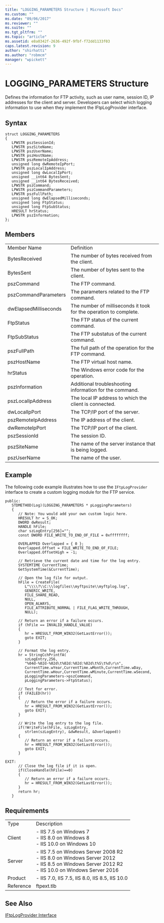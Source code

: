 ```yaml
---
title: "LOGGING_PARAMETERS Structure | Microsoft Docs"
ms.custom: ""
ms.date: "09/06/2017"
ms.reviewer: ""
ms.suite: ""
ms.tgt_pltfrm: ""
ms.topic: "article"
ms.assetid: e8a0342f-2636-492f-9fbf-f72dd1133f03
caps.latest.revision: 9
author: "shirhatti"
ms.author: "robmcm"
manager: "wpickett"
---
```

# LOGGING_PARAMETERS Structure
Defines the information for FTP activity, such as user name, session ID, IP addresses for the client and server. Developers can select which logging information to use when they implement the IFtpLogProvider interface.  
  
## Syntax  
  
```cpp#  
struct LOGGING_PARAMETERS  
{  
   LPWSTR pszSessionId;  
   LPWSTR pszSiteName;  
   LPWSTR pszUserName;  
   LPWSTR pszHostName;  
   LPWSTR pszRemoteIpAddress;  
   unsigned long dwRemoteIpPort;  
   LPWSTR pszLocalIpAddress;  
   unsigned long dwLocalIpPort;  
   unsigned __int64 BytesSent;  
   unsigned __int64 BytesReceived;  
   LPWSTR pszCommand;  
   LPWSTR pszCommandParameters;  
   LPWSTR pszFullPath;  
   unsigned long dwElapsedMilliseconds;  
   unsigned long FtpStatus;  
   unsigned long FtpSubStatus;  
   HRESULT hrStatus;  
   LPWSTR pszInformation;  
};  
```  
  
## Members  
  
|||  
|-|-|  
|Member Name|Definition|  
|BytesReceived|The number of bytes received from the client.|  
|BytesSent|The number of bytes sent to the client.|  
|pszCommand|The FTP command.|  
|pszCommandParameters|The parameters related to the FTP command.|  
|dwElapsedMilliseconds|The number of milliseconds it took for the operation to complete.|  
|FtpStatus|The FTP status of the current command.|  
|FtpSubStatus|The FTP substatus of the current command.|  
|pszFullPath|The full path of the operation for the FTP command.|  
|pszHostName|The FTP virtual host name.|  
|hrStatus|The Windows error code for the operation.|  
|pszInformation|Additional troubleshooting information for the command.|  
|pszLocalIpAddress|The local IP address to which the client is connected.|  
|dwLocalIpPort|The TCP/IP port of the server.|  
|pszRemoteIpAddress|The IP address of the client.|  
|dwRemoteIpPort|The TCP/IP port of the client.|  
|pszSessionId|The session ID.|  
|pszSiteName|The name of the server instance that is being logged.|  
|pszUserName|The name of the user.|  
  
## Example  
 The following code example illustrates how to use the `IFtpLogProvider` interface to create a custom logging module for the FTP service.  
  
```  
public:  
   STDMETHOD(Log)(LOGGING_PARAMETERS * pLoggingParameters)  
   {  
      // Note: You would add your own custom logic here.  
      HRESULT hr = S_OK;  
      DWORD dwResult;  
      HANDLE hFile;  
      char szLogEntry[256]="";  
      const DWORD FILE_WRITE_TO_END_OF_FILE = 0xffffffff;  
  
      OVERLAPPED Overlapped = { 0 };  
      Overlapped.Offset = FILE_WRITE_TO_END_OF_FILE;  
      Overlapped.OffsetHigh = -1;  
  
      // Retrieve the current date and time for the log entry.  
      SYSTEMTIME CurrentTime;  
      GetSystemTime(&CurrentTime);  
  
      // Open the log file for output.  
      hFile = CreateFile(  
         L"\\\\?\\C:\\logfiles\\myftpsite\\myftplog.log",  
         GENERIC_WRITE,  
         FILE_SHARE_READ,  
         NULL,  
         OPEN_ALWAYS,  
         FILE_ATTRIBUTE_NORMAL | FILE_FLAG_WRITE_THROUGH,  
         NULL);  
  
      // Return an error if a failure occurs.  
      if (hFile == INVALID_HANDLE_VALUE)  
      {  
         hr = HRESULT_FROM_WIN32(GetLastError());  
         goto EXIT;  
      }  
  
      // Format the log entry.  
      hr = StringCchPrintfA(  
         szLogEntry,256,  
         "%04d-%02d-%02d\t%02d:%02d:%02d\t%S\t%d\r\n",  
         CurrentTime.wYear,CurrentTime.wMonth,CurrentTime.wDay,  
         CurrentTime.wHour,CurrentTime.wMinute,CurrentTime.wSecond,  
         pLoggingParameters->pszCommand,  
         pLoggingParameters->FtpStatus);  
  
      // Test for error.  
      if (FAILED(hr))  
      {  
         // Return the error if a failure occurs.  
         hr = HRESULT_FROM_WIN32(GetLastError());  
         goto EXIT;  
      }  
  
      // Write the log entry to the log file.  
      if(!WriteFile(hFile, szLogEntry,  
         strlen(szLogEntry), &dwResult, &Overlapped))        
      {  
         // Return an error if a failure occurs.  
         hr = HRESULT_FROM_WIN32(GetLastError());  
         goto EXIT;  
      }  
  
EXIT:  
      // Close the log file if it is open.  
      if(CloseHandle(hFile)==0)  
      {  
         // Return an error if a failure occurs.  
         hr = HRESULT_FROM_WIN32(GetLastError());  
      }  
      return hr;  
   }  
```  
  
## Requirements  
  
|||  
|-|-|  
|Type|Description|  
|Client|-   IIS 7.5 on                                          Windows 7<br />-   IIS 8.0 on                                          Windows 8<br />-   IIS 10.0 on                                          Windows 10|  
|Server|-   IIS 7.5 on                                          Windows Server 2008 R2<br />-   IIS 8.0 on                                          Windows Server 2012<br />-   IIS 8.5 on                                          Windows Server 2012 R2<br />-   IIS 10.0 on                                          Windows Server 2016|  
|Product|-   IIS 7.0,                                          IIS 7.5,                                          IIS 8.0,                                          IIS 8.5,                                          IIS 10.0|  
|Reference|ftpext.tlb|  
  
## See Also  
 [IFtpLogProvider Interface](../../ftp-extenisibility-reference\native-code-api-reference\iftplogprovider-interface-native.md)